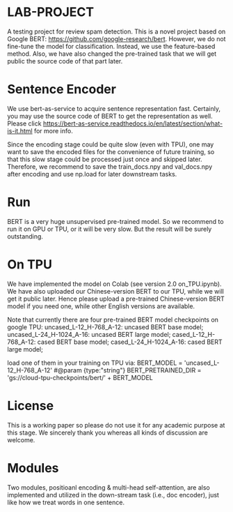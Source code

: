 # LAB-PROJECT
A testing project for review spam detection.
This is a novel project based on Google BERT: https://github.com/google-research/bert.
However, we do not fine-tune the model for classification. Instead, we use the feature-based method. Also, we have also changed the pre-trained task that we will get public the source code of that part later.

# Sentence Encoder
We use bert-as-service to acquire sentence representation fast. Certainly, you may use the source code of BERT to get the representation as well. Please click https://bert-as-service.readthedocs.io/en/latest/section/what-is-it.html for more info.

Since the encoding stage could be quite slow (even with TPU), one may want to save the encoded files for the convenience of future training, so that this slow stage could be processed just once and skipped later. Therefore, we recommend to save the train_docs.npy and val_docs.npy after encoding and use np.load for later downstream tasks.

# Run
BERT is a very huge unsupervised pre-trained model. So we recommend to run it on GPU or TPU, or it will be very slow. But the result will be surely outstanding.

# On TPU
We have implemented the model on Colab (see version 2.0 on_TPU.ipynb). We have also uploaded our Chinese-version BERT to our TPU, while we will get it public later. Hence please upload a pre-trained Chinese-version BERT model if you need one, while other English versions are available.

Note that currently there are four pre-trained BERT model checkpoints on google TPU:
uncased_L-12_H-768_A-12: uncased BERT base model; 
uncased_L-24_H-1024_A-16: uncased BERT large model; 
cased_L-12_H-768_A-12: cased BERT base model;
cased_L-24_H-1024_A-16: cased BERT large model;

load one of them in your training on TPU via:
BERT_MODEL = 'uncased_L-12_H-768_A-12' #@param {type:"string"}
BERT_PRETRAINED_DIR = 'gs://cloud-tpu-checkpoints/bert/' + BERT_MODEL

# License
This is a working paper so please do not use it for any academic purpose at this stage. We sincerely thank you whereas all kinds of discussion are welcome. 

# Modules
Two modules, positioanl encoding & multi-head self-attention, are also implemented and utilized in the down-stream task (i.e., doc encoder), just like how we treat words in one sentence.
